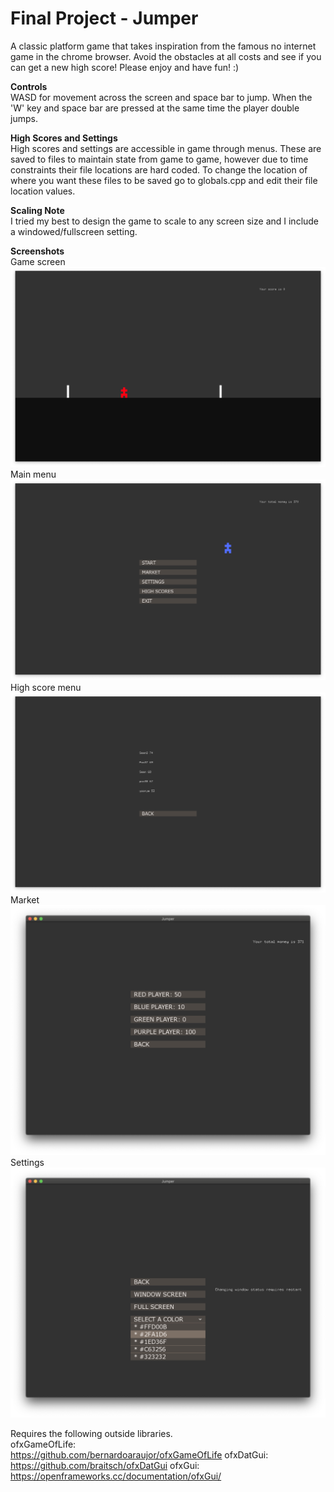 # Final Project - Jumper

A classic platform game that takes inspiration from the famous no internet game in the chrome browser. Avoid the obstacles at all costs and see if you can get a new high score! Please enjoy and have fun! :)

**Controls**\
WASD for movement across the screen and space bar to jump. When the 'W' key and space bar are pressed at the same time the player double jumps.

**High Scores and Settings**\
High scores and settings are accessible in game through menus. These are saved to files to maintain state from game to game, however due to time constraints their file locations are hard coded. To change the location of where you want these files to be saved go to globals.cpp and edit their file location values.

**Scaling Note**\
I tried my best to design the game to scale to any screen size and I include a windowed/fullscreen setting.

**Screenshots**\
Game screen\
![Alt text](/Screenshots/Game.png?raw=true "Game screen")
Main menu\
![Alt text](/Screenshots/MainMenu.png?raw=true "Main menu")
High score menu\
![Alt text](/Screenshots/HighScoreMenu.png?raw=true "High score menu")
Market\
![Alt text](/Screenshots/MarketMenu.png?raw=true "Market")
Settings\
![Alt text](/Screenshots/SettingsMenu.png?raw=true "Settings")

Requires the following outside libraries.\
ofxGameOfLife:\
https://github.com/bernardoaraujor/ofxGameOfLife
ofxDatGui:\
https://github.com/braitsch/ofxDatGui
ofxGui:\
https://openframeworks.cc/documentation/ofxGui/
